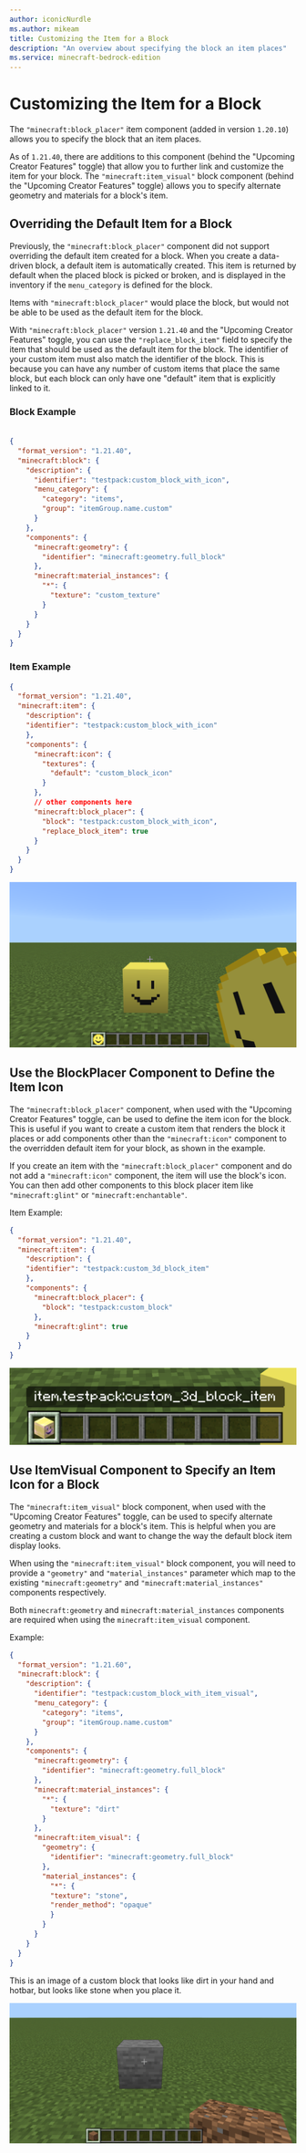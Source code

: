 ```yaml
---
author: iconicNurdle
ms.author: mikeam
title: Customizing the Item for a Block
description: "An overview about specifying the block an item places"
ms.service: minecraft-bedrock-edition
---
```


# Customizing the Item for a Block

The `"minecraft:block_placer"` item component (added in version `1.20.10`) allows you to specify the block that an item places. 

As of `1.21.40`, there are additions to this component (behind the "Upcoming Creator Features" toggle) that allow you to further link and customize the item for your block.
The `"minecraft:item_visual"` block component (behind the "Upcoming Creator Features" toggle) allows you to specify alternate geometry and materials for a block's item.
## Overriding the Default Item for a Block

Previously, the `"minecraft:block_placer"` component did not support overriding the default item created for a block. When you create a data-driven block, a default item is automatically created. This item is returned by default when the placed block is picked or broken, and is displayed in the inventory if the `menu_category` is defined for the block. 

Items with `"minecraft:block_placer"` would place the block, but would not be able to be used as the default item for the block. 

With `"minecraft:block_placer"` version `1.21.40` and the "Upcoming Creator Features" toggle, you can use the `"replace_block_item"` field to specify the item that should be used as the default item for the block. The identifier of your custom item must also match the identifier of the block. This is because you can have any number of custom items that place the same block, but each block can only have one "default" item that is explicitly linked to it.

### Block Example

```json

{
  "format_version": "1.21.40",
  "minecraft:block": {
    "description": {
      "identifier": "testpack:custom_block_with_icon",
      "menu_category": {
        "category": "items",
        "group": "itemGroup.name.custom"
      }
    },
    "components": {
      "minecraft:geometry": {
        "identifier": "minecraft:geometry.full_block"
      },
      "minecraft:material_instances": {
        "*": {
          "texture": "custom_texture"
        }
      }
    }
  }
}
```

### Item Example

```json
{
  "format_version": "1.21.40",
  "minecraft:item": {
    "description": {
    "identifier": "testpack:custom_block_with_icon"
    },
    "components": {
      "minecraft:icon": {
        "textures": {
          "default": "custom_block_icon"
        }
      },
      // other components here
      "minecraft:block_placer": {
        "block": "testpack:custom_block_with_icon",
        "replace_block_item": true
      }
    }
  }
}
```

![Image of a block with 2D icon](../../../Media/ItemComponents/2D_icon_block.png)

## Use the BlockPlacer Component to Define the Item Icon

The `"minecraft:block_placer"` component, when used with the "Upcoming Creator Features" toggle, can be used to define the item icon for the block. This is useful if you want to create a custom item that renders the block it places or add components other than the `"minecraft:icon"` component to the overridden default item for your block, as shown in the example. 

If you create an item with the `"minecraft:block_placer"` component and do not add a `"minecraft:icon"` component, the item will use the block's icon. You can then add other components to this block placer item like `"minecraft:glint"` or `"minecraft:enchantable"`.

Item Example:

```json
{
  "format_version": "1.21.40",
  "minecraft:item": {
    "description": {
    "identifier": "testpack:custom_3d_block_item"
    },
    "components": {
      "minecraft:block_placer": {
        "block": "testpack:custom_block"
      },
      "minecraft:glint": true
    }
  }
}
```

![Image of an item with 3D icon](../../../Media/ItemComponents/3D_icon_item.png)

## Use ItemVisual Component to Specify an Item Icon for a Block

The `"minecraft:item_visual"` block component, when used with the "Upcoming Creator Features" toggle, can be used to specify alternate geometry and materials for a block's item. This is helpful when you are creating a custom block and want to change the way the default block item display looks.

When using the `"minecraft:item_visual"` block component, you will need to provide a `"geometry"` and `"material_instances"` parameter which map to the existing `"minecraft:geometry"` and `"minecraft:material_instances"` components respectively.

Both `minecraft:geometry` and `minecraft:material_instances` components are required when using the `minecraft:item_visual` component.

Example:
```json
{
  "format_version": "1.21.60",
  "minecraft:block": {
    "description": {
      "identifier": "testpack:custom_block_with_item_visual",
      "menu_category": {
        "category": "items",
        "group": "itemGroup.name.custom"
      }
    },
    "components": {
      "minecraft:geometry": {
        "identifier": "minecraft:geometry.full_block"
      },
      "minecraft:material_instances": {
        "*": {
          "texture": "dirt"
        }
      },
      "minecraft:item_visual": {
        "geometry": {
          "identifier": "minecraft:geometry.full_block"
        },
        "material_instances": {
          "*": {
          "texture": "stone",
          "render_method": "opaque"
          }
        }
      }
    }
  }
}
```

This is an image of a custom block that looks like dirt in your hand and hotbar, but looks like stone when you place it.

![This is an image of a custom block that looks like dirt in your hand and hotbar but looks like stone when you place it](../../../Media/ItemComponents/ItemVisualExampleImage.png)
